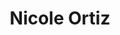 ---
title: "Nicole Ortiz"
image: "images/team/generico-F.jpg"
jobtitle: "Ayudante - Curso Mecatrónica"
category: estudiante
promoted: false
linkedinurl: ""
weight: 17
---